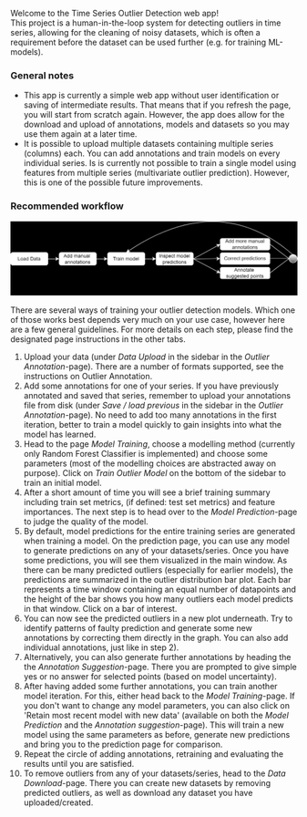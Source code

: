 Welcome to the Time Series Outlier Detection web app!  
This project is a human-in-the-loop system for detecting outliers in time series, allowing for the cleaning of noisy datasets, which is often a requirement before the dataset can be used further (e.g. for training ML-models).

### General notes

- This app is currently a simple web app without user identification or saving of intermediate results. That means that if you refresh the page, you will start from scratch again. However, the app does allow for the download and upload of annotations, models and datasets so you may use them again at a later time.
- It is possible to upload multiple datasets containing multiple series (columns) each. You can add annotations and train models on every individual series. Is is currently not possible to train a single model using features from multiple series (multivariate outlier prediction). However, this is one of the possible future improvements.
### Recommended workflow

[invisible]: <> (Image streamlit hack)
![workflow](../media/workflow.png)

[invisible]: <> (Image streamlit hack)


There are several ways of training your outlier detection models. Which one of those works best depends very much on your use case, however here are a few general guidelines. For more details on each step, please find the designated page instructions in the other tabs.

1. Upload your data (under *Data Upload* in the sidebar in the *Outlier Annotation*-page). There are a number of formats supported, see the instructions on Outlier Annotation.
2. Add some annotations for one of your series. If you have previously annotated and saved that series, remember to upload your annotations file from disk (under *Save / load previous* in the sidebar in the *Outlier Annotation*-page). No need to add too many annotations in the first iteration, better to train a model quickly to gain insights into what the model has learned.
3. Head to the page *Model Training*, choose a modelling method (currently only Random Forest Classifier is implemented) and choose some parameters (most of the modelling choices are abstracted away on purpose). Click on *Train Outlier Model* on the bottom of the sidebar to train an initial model.
4. After a short amount of time you will see a brief training summary including train set metrics, (if defined: test set metrics) and feature importances. The next step is to head over to the *Model Prediction*-page to judge the quality of the model. 
5. By default, model predictions for the entire training series are generated when training a model. On the prediction page, you can use any model to generate predictions on any of your datasets/series. Once you have some predictions, you will see them visualized in the main window. As there can be many predicted outliers (especially for earlier models), the predictions are summarized in the outlier distribution bar plot. Each bar represents a time window containing an equal number of datapoints and the height of the bar shows you how many outliers each model predicts in that window. Click on a bar of interest.
6. You can now see the predicted outliers in a new plot underneath. Try to identify patterns of faulty prediction and generate some new annotations by correcting them directly in the graph. You can also add individual annotations, just like in step 2).
7. Alternatively, you can also generate further annotations by heading the the *Annotation Suggestion*-page. There you are prompted to give simple yes or no answer for selected points (based on model uncertainty).
8. After having added some further annotations, you can train another model iteration. For this, either head back to the *Model Training*-page. If you don't want to change any model parameters, you can also click on 'Retain most recent model with new data' (available on both the *Model Prediction* and the *Annotation suggestion*-page). This will train a new model using the same parameters as before, generate new predictions and bring you to the prediction page for comparison.
9. Repeat the circle of adding annotations, retraining and evaluating the results until you are satisfied.
10. To remove outliers from any of your datasets/series, head to the *Data Download*-page. There you can create new datasets by removing predicted outliers, as well as download any dataset you have uploaded/created.